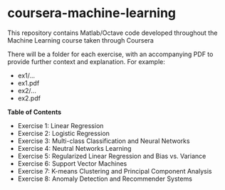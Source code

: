 # coursera-machine-learning
This repository contains Matlab/Octave code developed throughout the Machine Learning course taken through Coursera

There will be a folder for each exercise, with an accompanying PDF to provide further context and explanation. For example:
* ex1/...
* ex1.pdf
* ex2/...
* ex2.pdf

**Table of Contents**
* Exercise 1: Linear Regression
* Exercise 2: Logistic Regression
* Exercise 3: Multi-class Classification and Neural Networks
* Exercise 4: Neutral Networks Learning
* Exercise 5: Regularized Linear Regression and Bias vs. Variance
* Exercise 6: Support Vector Machines
* Exercise 7: K-means Clustering and Principal Component Analysis
* Exercise 8: Anomaly Detection and Recommender Systems
